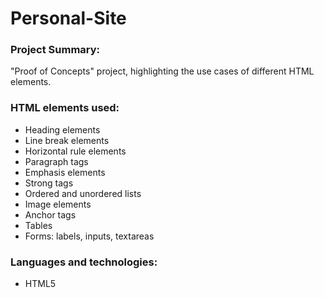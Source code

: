 # Personal-Site

### Project Summary:
  "Proof of Concepts" project, highlighting the use cases of different HTML elements.
### HTML elements used:
 - Heading elements
 - Line break elements
 - Horizontal rule elements
 - Paragraph tags
 - Emphasis elements
 - Strong tags
 - Ordered and unordered lists
 - Image elements
 - Anchor tags
 - Tables
 - Forms: labels, inputs, textareas
### Languages and technologies:
 - HTML5

